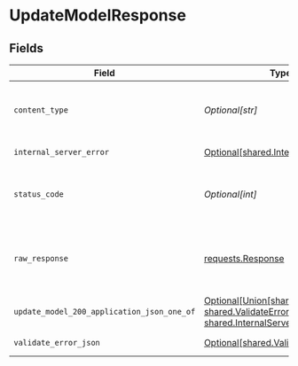 # UpdateModelResponse


## Fields

| Field                                                                                                                                               | Type                                                                                                                                                | Required                                                                                                                                            | Description                                                                                                                                         |
| --------------------------------------------------------------------------------------------------------------------------------------------------- | --------------------------------------------------------------------------------------------------------------------------------------------------- | --------------------------------------------------------------------------------------------------------------------------------------------------- | --------------------------------------------------------------------------------------------------------------------------------------------------- |
| `content_type`                                                                                                                                      | *Optional[str]*                                                                                                                                     | :heavy_check_mark:                                                                                                                                  | HTTP response content type for this operation                                                                                                       |
| `internal_server_error`                                                                                                                             | [Optional[shared.InternalServerError]](undefined/models/shared/internalservererror.md)                                                              | :heavy_minus_sign:                                                                                                                                  | Something went wrong                                                                                                                                |
| `status_code`                                                                                                                                       | *Optional[int]*                                                                                                                                     | :heavy_check_mark:                                                                                                                                  | HTTP response status code for this operation                                                                                                        |
| `raw_response`                                                                                                                                      | [requests.Response](https://requests.readthedocs.io/en/latest/api/#requests.Response)                                                               | :heavy_minus_sign:                                                                                                                                  | Raw HTTP response; suitable for custom response parsing                                                                                             |
| `update_model_200_application_json_one_of`                                                                                                          | [Optional[Union[shared.Model, shared.ValidateErrorJSON, shared.InternalServerError]]](undefined/models/operations/updatemodel200applicationjson.md) | :heavy_minus_sign:                                                                                                                                  | Ok                                                                                                                                                  |
| `validate_error_json`                                                                                                                               | [Optional[shared.ValidateErrorJSON]](undefined/models/shared/validateerrorjson.md)                                                                  | :heavy_minus_sign:                                                                                                                                  | Validation Failed                                                                                                                                   |